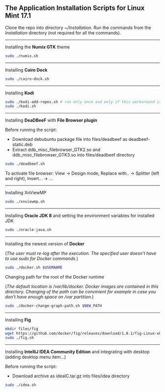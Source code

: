 The Application Installation Scripts for Linux Mint 17.1
--------------

Clone the repo into directory *~/Installation*. Run the commands from the *Installation* directory (not required for all the commands).
***
Installing the **Numix GTK** theme
```bash
sudo ./numix.sh
```
***
Installing **Cairo Dock**
```bash
sudo ./cairo-dock.sh
```
***
Installing **Kodi**
```bash
sudo ./kodi-add-repos.sh # run only once and only if this workaround is still necessary
sudo ./kodi.sh
```
***
Installing **DeaDBeeF** with **File Browser plugin**

Before running the script:

 * Download debubuntu package file into files/deadbeef as deadbeef-static.deb
 * Extract ddb_misc_filebrowser_GTK2.so and ddb_misc_filebrowser_GTK3.so into files/deadbeef directory
 
```bash
sudo ./deadbeef.sh
```
To activate file browser: View -> Design mode, Replace with.. -> Splitter (left and right), Insert... -> ...
***
Installing XnViewMP
```bash
sudo ./xnviewmp.sh
```
***
Installing **Oracle JDK 8** and setting the environment variables for installed JDK
```bash
sudo ./oracle-java.sh
```
***
Installing the newest version of **Docker**

(*The user must re-log after the execution. The specified user doesn't have to use sudo for Docker commands.*)
```bash
sudo ./docker.sh $USERNAME
```
Changing path for the root of the Docker runtime

(*The default location is /var/lib/docker. Docker images are contained in this directory. Changing of the path can be convinient for example in case you don't have enough space on /var partition.*)
```bash
sudo ./docker-change-graph-path.sh $NEW_PATH
```
***
Installing **Fig**
```bash
mkdir files/fig
wget https://github.com/docker/fig/releases/download/1.0.1/fig-Linux-x86_64 -O ./files/fig/fig
sudo ./fig.sh
```
***
Installing **IntelliJ IDEA Community Edition** and integrating with desktop (adding desktop menu item...)

Before running the script:

* Download archive as ideaIC.tar.gz into files/idea directory

```bash
sudo ./idea.sh
```
